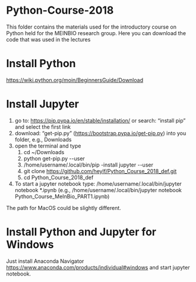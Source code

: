 # Python-Course-2018
This folder contains the materials used for the introductory course on Python held for the MEINBIO research group.
Here you can download the code that was used in the lectures 

# Install Python
https://wiki.python.org/moin/BeginnersGuide/Download

# Install Jupyter
1) go to: https://pip.pypa.io/en/stable/installation/
    or search: “install pip” and select the first link
2) download: “get-pip.py” (https://bootstrap.pypa.io/get-pip.py) into you folder, e.g., Downloads
3) open the terminal and type
    1) cd ~/Downloads
    2) python get-pip.py --user
    3) /home/username/.local/bin/pip -install jupyter --user
    4) git clone https://github.com/heylf/Python_Course_2018_def.git
    5) cd Python_Course_2018_def
4) To start a jupyter notebook type: /home/username/.local/bin/jupyter notebook *.ipynb
(e.g., /home/username/.local/bin/jupyter notebook Python_Course_MeInBio_PART1.ipynb)

The path for MacOS could be slightly different.

# Install Python and Jupyter for Windows
Just install Anaconda Navigator https://www.anaconda.com/products/individual#windows and start jupyter notebook. 

